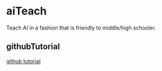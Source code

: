 # aiTeach
Teach AI in a fashion that is friendly to middle/high schooler.

## githubTutorial
[github tutorial](githubtutorial/src/index.html)
